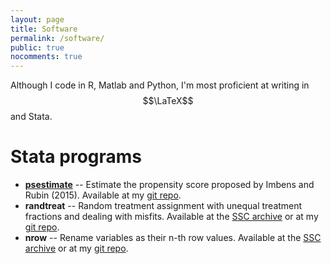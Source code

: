 ```yaml
---
layout: page
title: Software
permalink: /software/
public: true
nocomments: true
---
```


Although I code in R, Matlab and Python, I'm most proficient at writing in $$\LaTeX$$ and Stata.

# Stata programs

- [**psestimate**](/psestimate) -- Estimate the propensity score proposed by Imbens and Rubin (2015). Available at my [git repo](https://github.com/acarril/psestimate).
- **randtreat** -- Random treatment assignment with unequal treatment fractions and dealing with misfits. Available at the [SSC archive](https://ideas.repec.org/c/boc/bocode/s458106.html) or at my [git repo](https://github.com/acarril/randtreat).
- **nrow** -- Rename variables as their n-th row values. Available at the [SSC archive](https://ideas.repec.org/c/boc/bocode/s458116.html) or at my [git repo](https://github.com/acarril/nrow).
